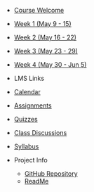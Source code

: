 - [Course Welcome](course-welcome)
- [Week 1 (May 9 - 15)](module-01)
- [Week 2 (May 16 - 22)](module-02)
- [Week 3 (May 23 - 29)](module-03)
- [Week 4 (May 30 - Jun 5)](module-04)

- LMS Links
- [<i class="fas fa-calendar"></i> Calendar](https://canvas.sfu.ca/courses/44038/calendar)
- [<i class="fas fa-edit"></i> Assignments](https://canvas.sfu.ca/courses/44038/assignments )
- [<i class="fas fa-check-circle"></i> Quizzes](https://canvas.sfu.ca/courses/44038/quizzes)
- [<i class="fas fa-comments"></i> Class Discussions](https://canvas.sfu.ca/courses/44038/discussion_topics)
- [<i class="fas fa-list"></i> Syllabus](https://canvas.sfu.ca/courses/44038/assignments/syllabus)

- Project Info
  - [GitHub Repository](https://github.com/hibbitts-design/docsify-open-course-starter-kit-local/)
  - [ReadMe](https://github.com/hibbitts-design/docsify-open-course-starter-kit-local/blob/main/README.md)